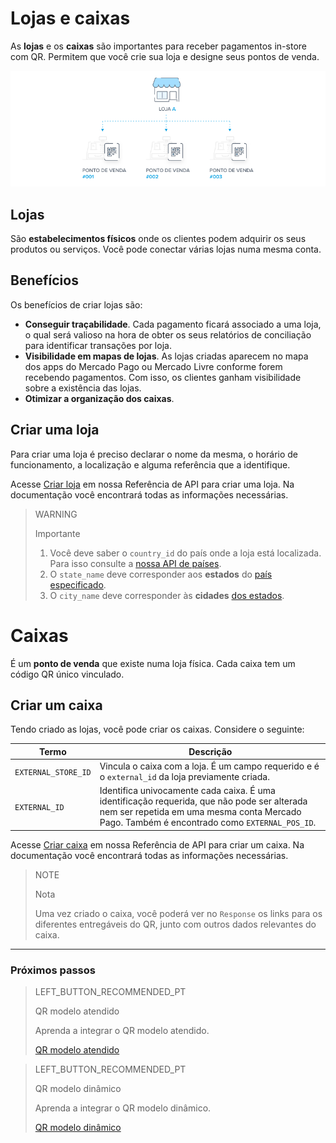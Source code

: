# Lojas e caixas

As **lojas** e os **caixas** são importantes para receber pagamentos in-store com QR. Permitem que você crie sua loja e designe seus pontos de venda.

![Caixas e lojas](/images/mobile/stores_pos.pt.png)

## Lojas

São **estabelecimentos físicos** onde os clientes podem adquirir os seus produtos ou serviços. Você pode conectar várias lojas numa mesma conta.

## Benefícios

Os benefícios de criar lojas são:

- **Conseguir traçabilidade**. Cada pagamento ficará associado a uma loja, o qual será valioso na hora de obter os seus relatórios de conciliação para identificar transações por loja.
- **Visibilidade em mapas de lojas**.  As lojas criadas aparecem no mapa dos apps do Mercado Pago ou Mercado Livre conforme forem recebendo pagamentos. Com isso, os clientes ganham visibilidade sobre a existência das lojas.
- **Otimizar a organização dos caixas**.

## Criar uma loja

Para criar uma loja é preciso declarar o nome da mesma, o horário de funcionamento, a localização e alguma referência que a identifique.

Acesse [Criar loja](https://www.mercadopago[FAKER][URL][DOMAIN]/developers/pt/reference/stores/_users_user_id_stores/post) em nossa Referência de API para criar uma loja. Na documentação você encontrará todas as informações necessárias.

> WARNING
>
> Importante
>
> 1. Você deve saber o `country_id` do país onde a loja está localizada. Para isso consulte a [nossa API de países](https://api.mercadolibre.com/countries).
> 2. O `state_name` deve corresponder aos **estados** do [país especificado](https://api.mercadolibre.com/countries/$country_id).
> 3. O `city_name` deve corresponder às **cidades** [dos estados](https://api.mercadolibre.com/states/$state_id).

# Caixas

É um **ponto de venda** que existe numa loja física. Cada caixa tem um código QR único vinculado.

## Criar um caixa

Tendo criado as lojas, você pode criar os caixas. Considere o seguinte:

| Termo | Descrição |
| --- | --- |
| `EXTERNAL_STORE_ID` | Vincula o caixa com a loja. É um campo requerido e é o `external_id` da loja previamente criada. |
| `EXTERNAL_ID` | Identifica univocamente cada caixa. É uma identificação requerida, que não pode ser alterada nem ser repetida em uma mesma conta Mercado Pago. Também é encontrado como `EXTERNAL_POS_ID`. |

Acesse [Criar caixa](https://www.mercadopago[FAKER][URL][DOMAIN]/developers/pt/reference/pos/_pos/post) em nossa Referência de API para criar um caixa. Na documentação você encontrará todas as informações necessárias.

> NOTE
>
> Nota
>
>
> Uma vez criado o caixa, você poderá ver no `Response` os links para os diferentes entregáveis do QR, junto com outros dados relevantes do caixa.

---

### Próximos passos

> LEFT_BUTTON_RECOMMENDED_PT
>
> QR modelo atendido
>
> Aprenda a integrar o QR modelo atendido.
>
> [QR modelo atendido](https://www.mercadopago[FAKER][URL][DOMAIN]/developers/pt/docs/qr-code/qr-attended-model/introduction)

> LEFT_BUTTON_RECOMMENDED_PT
>
> QR modelo dinâmico
>
> Aprenda a integrar o QR modelo dinâmico.
>
> [QR modelo dinâmico](https://www.mercadopago[FAKER][URL][DOMAIN]/developers/pt//docs/qr-code/qr-dynamic-model/introduction)
